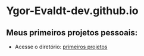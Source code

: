 # Ygor-Evaldt-dev.github.io

## Meus primeiros projetos pessoais: 
- Acesse o diretório: [primeiros projetos]()